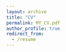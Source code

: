 ```yaml
---
layout: archive
title: "CV"
permalink: MY_CV.pdf
author_profile: true
redirect_from:
  - /resume
---
```

